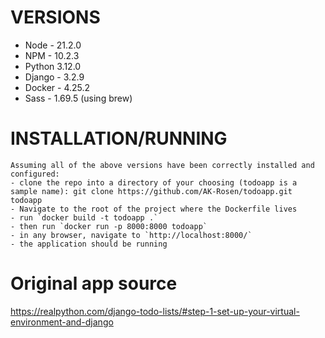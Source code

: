 # VERSIONS

- Node - 21.2.0
- NPM - 10.2.3
- Python 3.12.0
- Django - 3.2.9
- Docker - 4.25.2
- Sass - 1.69.5 (using brew)

# INSTALLATION/RUNNING

    Assuming all of the above versions have been correctly installed and configured:
    - clone the repo into a directory of your choosing (todoapp is a sample name): git clone https://github.com/AK-Rosen/todoapp.git todoapp
    - Navigate to the root of the project where the Dockerfile lives
    - run `docker build -t todoapp .`
    - then run `docker run -p 8000:8000 todoapp`
    - in any browser, navigate to `http://localhost:8000/`
    - the application should be running

# Original app source

https://realpython.com/django-todo-lists/#step-1-set-up-your-virtual-environment-and-django
